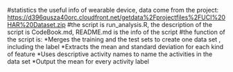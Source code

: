 #statistics the useful info of wearable device, data come from the project:  https://d396qusza40orc.cloudfront.net/getdata%2Fprojectfiles%2FUCI%20HAR%20Dataset.zip
#the script is run_analysis.R, the description of the script is CodeBook.md, README.md is the info of the script
#the function of the script is:
*Merges the training and the test sets to create one data set , including the label
*Extracts  the mean and standard deviation for each kind of feature
*Uses descriptive activity names to name the activities in the data set
*Output the mean for every activity label 